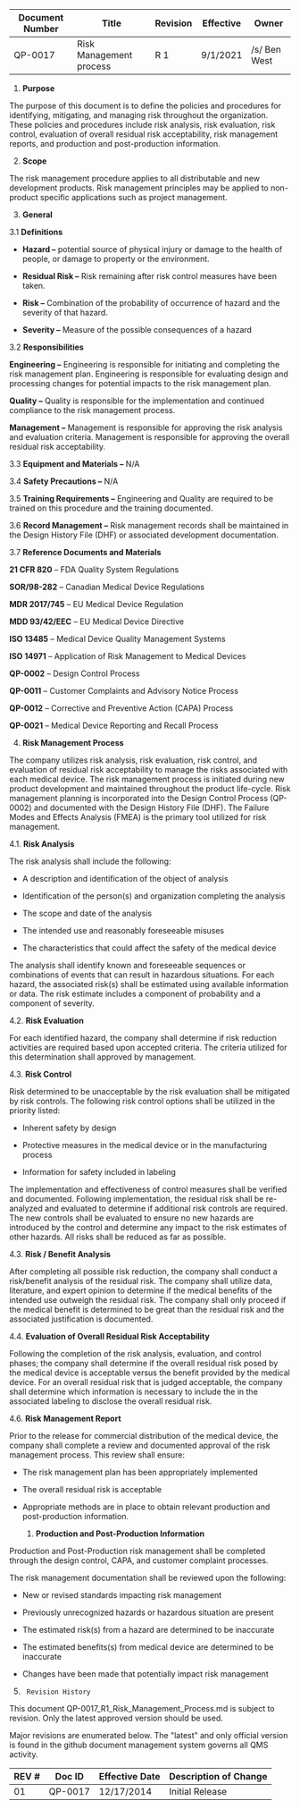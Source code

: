 Document Number|Title|Revision|Effective|Owner
---------------|-------------------------------------|---|----|-----
QP-0017|Risk Management process|R 1|9/1/2021|/s/ Ben West

1.  **Purpose**

 The purpose of this document is to define the policies and procedures
 for identifying, mitigating, and managing risk throughout the
 organization. These policies and procedures include risk analysis,
 risk evaluation, risk control, evaluation of overall residual risk
 acceptability, risk management reports, and production and
 post-production information.

2.  **Scope**

 The risk management procedure applies to all distributable and new
 development products. Risk management principles may be applied to
 non-product specific applications such as project management.

3.  **General**

3.1  **Definitions**

-   **Hazard –** potential source of physical injury or damage to the
     health of people, or damage to property or the environment.

-   **Residual Risk –** Risk remaining after risk control measures have
     been taken.

-   **Risk –** Combination of the probability of occurrence of hazard
     and the severity of that hazard.

-   **Severity –** Measure of the possible consequences of a hazard

3.2  **Responsibilities**

 **Engineering –** Engineering is responsible for initiating and
 completing the risk management plan. Engineering is responsible for
 evaluating design and processing changes for potential impacts to the
 risk management plan.

 **Quality –** Quality is responsible for the implementation and
 continued compliance to the risk management process.

 **Management –** Management is responsible for approving the risk
 analysis and evaluation criteria. Management is responsible for
 approving the overall residual risk acceptability.

3.3  **Equipment and Materials –** N/A

3.4  **Safety Precautions –** N/A

3.5  **Training Requirements –** Engineering and Quality are required to
     be trained on this procedure and the training documented.

3.6  **Record Management –** Risk management records shall be maintained
     in the Design History File (DHF) or associated development
     documentation.

3.7  **Reference Documents and Materials**

 **21 CFR 820** – FDA Quality System Regulations

 **SOR/98-282** – Canadian Medical Device Regulations

 **MDR 2017/745** – EU Medical Device Regulation

 **MDD 93/42/EEC** – EU Medical Device Directive

 **ISO 13485** – Medical Device Quality Management Systems

 **ISO 14971** – Application of Risk Management to Medical Devices

 **QP-0002** – Design Control Process

 **QP-0011** – Customer Complaints and Advisory Notice Process

 **QP-0012** – Corrective and Preventive Action (CAPA) Process

 **QP-0021** – Medical Device Reporting and Recall Process

4.  **Risk Management Process**

 The company utilizes risk analysis, risk evaluation, risk control, and
 evaluation of residual risk acceptability to manage the risks
 associated with each medical device. The risk management process is
 initiated during new product development and maintained throughout the
 product life-cycle. Risk management planning is incorporated into the
 Design Control Process (QP-0002) and documented with the Design
 History File (DHF). The Failure Modes and Effects Analysis (FMEA) is
 the primary tool utilized for risk management.

4.1.  **Risk Analysis**

 The risk analysis shall include the following:

-   A description and identification of the object of analysis

-   Identification of the person(s) and organization completing the
     analysis

-   The scope and date of the analysis

-   The intended use and reasonably foreseeable misuses

-   The characteristics that could affect the safety of the medical
     device

 The analysis shall identify known and foreseeable sequences or
 combinations of events that can result in hazardous situations. For
 each hazard, the associated risk(s) shall be estimated using available
 information or data. The risk estimate includes a component of
 probability and a component of severity.

4.2.  **Risk Evaluation**

 For each identified hazard, the company shall determine if risk
 reduction activities are required based upon accepted criteria. The
 criteria utilized for this determination shall approved by management.

4.3.  **Risk Control**

 Risk determined to be unacceptable by the risk evaluation shall be
 mitigated by risk controls. The following risk control options shall
 be utilized in the priority listed:

-   Inherent safety by design

-   Protective measures in the medical device or in the manufacturing
     process

-   Information for safety included in labeling

 The implementation and effectiveness of control measures shall be
 verified and documented. Following implementation, the residual risk
 shall be re-analyzed and evaluated to determine if additional risk
 controls are required. The new controls shall be evaluated to ensure
 no new hazards are introduced by the control and determine any impact
 to the risk estimates of other hazards. All risks shall be reduced as
 far as possible.

4.3.  **Risk / Benefit Analysis**

 After completing all possible risk reduction, the company shall
 conduct a risk/benefit analysis of the residual risk. The company
 shall utilize data, literature, and expert opinion to determine if the
 medical benefits of the intended use outweigh the residual risk. The
 company shall only proceed if the medical benefit is determined to be
 great than the residual risk and the associated justification is
 documented.

4.4.  **Evaluation of Overall Residual Risk Acceptability**

 Following the completion of the risk analysis, evaluation, and control
 phases; the company shall determine if the overall residual risk posed
 by the medical device is acceptable versus the benefit provided by the
 medical device. For an overall residual risk that is judged
 acceptable, the company shall determine which information is necessary
 to include the in the associated labeling to disclose the overall
 residual risk.

4.6.  **Risk Management Report**

 Prior to the release for commercial distribution of the medical
 device, the company shall complete a review and documented approval of
 the risk management process. This review shall ensure:

-   The risk management plan has been appropriately implemented

-   The overall residual risk is acceptable

-   Appropriate methods are in place to obtain relevant production and
     post-production information.

    1.  **Production and Post-Production Information**

 Production and Post-Production risk management shall be completed
 through the design control, CAPA, and customer complaint processes.

 The risk management documentation shall be reviewed upon the
 following:

-   New or revised standards impacting risk management

-   Previously unrecognized hazards or hazardous situation are present

-   The estimated risk(s) from a hazard are determined to be inaccurate

-   The estimated benefits(s) from medical device are determined to be
     inaccurate

-   Changes have been made that potentially impact risk management

5.      Revision History

This document  QP-0017_R1_Risk_Management_Process.md
is subject to revision. Only the latest approved version should be used.

Major revisions are enumerated below.
The "latest" and only official version is found in the github document management system governs all QMS activity.

REV #|Doc ID|Effective Date|Description of Change
-----|------|--------------|---------------------
01   | QP-0017|12/17/2014|Initial Release
